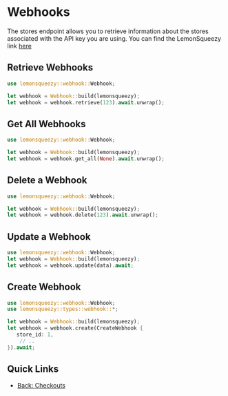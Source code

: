 # Webhooks

The stores endpoint allows you to retrieve information about the stores associated with the API key you are using. 
You can find the LemonSqueezy link [here](https://docs.lemonsqueezy.com/api/webhooks#create-a-webhook)

## Retrieve Webhooks

```rust
use lemonsqueezy::webhook::Webhook;

let webhook = Webhook::build(lemonsqueezy);
let webhook = webhook.retrieve(123).await.unwrap();
```

## Get All Webhooks

```rust
use lemonsqueezy::webhook::Webhook;

let webhook = Webhook::build(lemonsqueezy);
let webhook = webhook.get_all(None).await.unwrap();
```

## Delete a Webhook
```rust
use lemonsqueezy::webhook::Webhook;

let webhook = Webhook::build(lemonsqueezy);
let webhook = webhook.delete(123).await.unwrap();
```

## Update a Webhook
```rust
use lemonsqueezy::webhook::Webhook;
let webhook = Webhook::build(lemonsqueezy);
let webhook = webhook.update(data).await;
```

## Create Webhook
```rust
use lemonsqueezy::webhook::Webhook;
use lemonsqueezy::types::webhook::*;

let webhook = Webhook::build(lemonsqueezy);
let webhook = webhook.create(CreateWebhook {
   store_id: 1,
    // ..
}).await;
```


## Quick Links 
- [Back: Checkouts](checkouts.md)